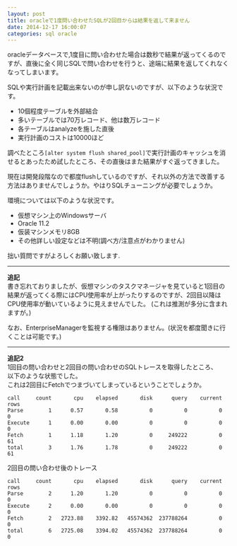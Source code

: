 ```yaml
---
layout: post
title: oracleで1度問い合わせたSQLが2回目からは結果を返して来ません
date: 2014-12-17 16:00:07
categories: sql oracle
---
```

<p>oracleデータベースで,1度目に問い合わせた場合は数秒で結果が返ってくるのですが、直後に全く同じSQLで問い合わせを行うと、途端に結果を返してくれなくなってしまいます。 </p>

<p>SQLや実行計画を記載出来ないのが申し訳ないのですが、以下のような状況です。  </p>

<ul>
<li>10個程度テーブルを外部結合</li>
<li>多いテーブルでは70万レコード、他は数万レコード</li>
<li>各テーブルはanalyzeを施した直後</li>
<li>実行計画のコストは10000ほど</li>
</ul>

<p>調べたところ<code>[alter system flush shared_pool]</code>で実行計画のキャッシュを消せるとあったため試したところ、その直後はまた結果がすぐ返ってきました。</p>

<p>現在は開発段階なので都度flushしているのですが、それ以外の方法で改善する方法はありませんでしょうか。やはりSQLチューニングが必要でしょうか。</p>

<p>環境については以下のような状況です。</p>

<ul>
<li>仮想マシン上のWindowsサーバ</li>
<li>Oracle 11.2</li>
<li>仮装マシンメモリ8GB</li>
<li>その他詳しい設定などは不明(調べ方/注意点がわかりません)</li>
</ul>

<p>拙い質問ですがよろしくお願い致します.</p>

<hr>

<p><strong>追記</strong><br>
書き忘れておりましたが、仮想マシンのタスクマネージャを見ていると1回目の結果が返ってくる際にはCPU使用率が上がったりするのですが、2回目以降はCPU使用率が動いているように見えませんでした。
(これは推測が多分に含まれますが。)  </p>

<p>なお、EnterpriseManagerを監視する権限はありません。(状況を都度聞きに行くことは可能です。)  </p>

<hr>

<p><strong>追記2</strong><br>
1回目の問い合わせと2回目の問い合わせのSQLトレースを取得したところ、<br>
以下のような状態でした。<br>
これは2回目にFetchでつまづいてしまっているということでしょうか。</p>

<pre><code>call     count       cpu    elapsed       disk      query    current        rows
Parse        1      0.57       0.58          0          0          0           0
Execute      1      0.00       0.00          0          0          0           0
Fetch        1      1.18       1.20          0     249222          0          61
total        3      1.76       1.78          0     249222          0          61
</code></pre>

<p>2回目の問い合わせ後のトレース</p>

<pre><code>call     count       cpu    elapsed       disk      query    current        rows
Parse        2      1.20       1.20          0          0          0           0
Execute      2      0.00       0.00          0          0          0           0
Fetch        2   2723.88    3392.82   45574362  237788264          0           0
total        6   2725.08    3394.02   45574362  237788264          0           0
</code></pre>
